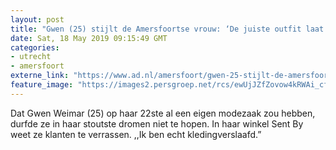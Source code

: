 ```yaml
---
layout: post
title: "Gwen (25) stijlt de Amersfoortse vrouw: ‘De juiste outfit laat je stralen’"
date: Sat, 18 May 2019 09:15:49 GMT
categories: 
- utrecht 
- amersfoort 
externe_link: "https://www.ad.nl/amersfoort/gwen-25-stijlt-de-amersfoortse-vrouw-de-juiste-outfit-laat-je-stralen~a8893ebe/"
feature_image: "https://images2.persgroep.net/rcs/ewUjJZfZovow4kRWAi_cfM9qcEg/diocontent/148621137/_fitwidth/400/?appId=21791a8992982cd8da851550a453bd7f&quality=0.7"
---
```


Dat Gwen Weimar (25) op haar 22ste al een eigen modezaak zou hebben, durfde ze in haar stoutste dromen niet te hopen. In haar winkel Sent By weet ze klanten te verrassen. ,,Ik ben echt kleding­­verslaafd.”
